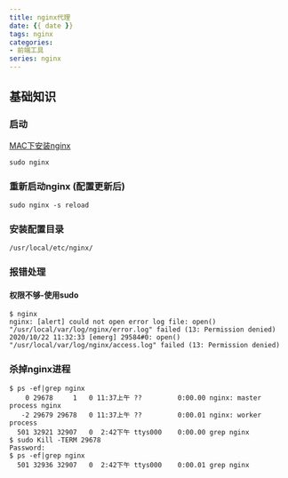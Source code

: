 ```yaml
---
title: nginx代理
date: {{ date }}
tags: nginx
categories: 
- 前端工具
series: nginx
---
```


## 基础知识
### 启动
[MAC下安装nginx](https://segmentfault.com/a/1190000016020328?utm_source=sf-related)
```
sudo nginx
```
### 重新启动nginx (配置更新后)
```
sudo nginx -s reload
```
### 安装配置目录
```
/usr/local/etc/nginx/
```

### 报错处理
#### 权限不够-使用sudo
```
$ nginx
nginx: [alert] could not open error log file: open() "/usr/local/var/log/nginx/error.log" failed (13: Permission denied)
2020/10/22 11:32:33 [emerg] 29584#0: open() "/usr/local/var/log/nginx/access.log" failed (13: Permission denied)
```
### 杀掉nginx进程
```
$ ps -ef|grep nginx
    0 29678     1   0 11:37上午 ??         0:00.00 nginx: master process nginx
   -2 29679 29678   0 11:37上午 ??         0:00.01 nginx: worker process
  501 32921 32907   0  2:42下午 ttys000    0:00.00 grep nginx
$ sudo Kill -TERM 29678
Password:
$ ps -ef|grep nginx
  501 32936 32907   0  2:42下午 ttys000    0:00.01 grep nginx
```


